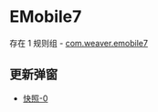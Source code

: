 # EMobile7

存在 1 规则组 - [com.weaver.emobile7](/src/apps/com.weaver.emobile7.ts)

## 更新弹窗

- [快照-0](https://i.gkd.li/import/import/12673154)
